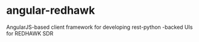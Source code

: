 # angular-redhawk
AngularJS-based client framework for developing rest-python -backed UIs for REDHAWK SDR
